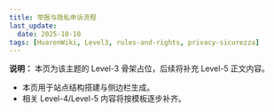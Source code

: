 ```yaml
---
title: 举报与隐私申诉流程
last_update:
  date: 2025-10-10
tags: [HuarenWiki, Level3, rules-and-rights, privacy-sicurezza]
---
```

**说明：** 本页为该主题的 Level-3 骨架占位，后续将补充 Level-5 正文内容。

- 本页用于站点结构搭建与侧边栏生成。
- 相关 Level-4/Level-5 内容将按模板逐步补齐。
